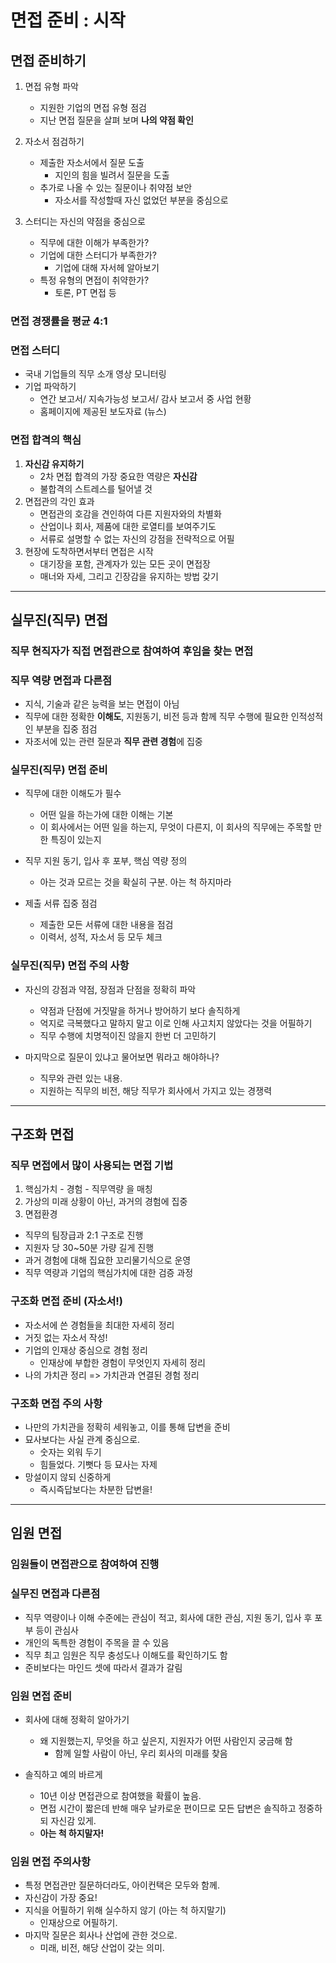 # 면접 준비 : 시작

## 면접 준비하기

1. 면접 유형 파악
   - 지원한 기업의 면접 유형 점검
   - 지난 면접 질문을 살펴 보며 **나의 약점 확인**

2. 자소서 점검하기
   - 제출한 자소서에서 질문 도출
     - 지인의 힘을 빌려서 질문을 도출
   - 추가로 나올 수 있는 질문이나 취약점 보안
     - 자소서를 작성할때 자신 없었던 부분을 중심으로

3. 스터디는 자신의 약점을 중심으로
   - 직무에 대한 이해가 부족한가?
   - 기업에 대한 스터디가 부족한가?
     - 기업에 대해 자서헤 알아보기
   - 특정 유형의 면접이 취약한가?
     - 토론, PT 면접 등

### 면접 경쟁률을 평균 4:1

### 면접 스터디

- 국내 기업들의 직무 소개 영상 모니터링
- 기업 파악하기
  - 연간 보고서/ 지속가능성 보고서/ 감사 보고서 중 사업 현황
  - 홈페이지에 제공된 보도자료 (뉴스)

### 면접 합격의 핵심

1. **자신감 유지하기**
   - 2차 면접 합격의 가장 중요한 역량은 **자신감**
   - 불합격의 스트레스를 털어낼 것
2. 면접관의 각인 효과
   - 면접관의 호감을 견인하여 다른 지원자와의 차별화
   - 산업이나 회사, 제품에 대한 로열티를 보여주기도
   - 서류로 설명할 수 없는 자신의 강점을 전략적으로 어필
3. 현장에 도착하면서부터 면접은 시작
   - 대기장을 포함, 관계자가 있는 모든 곳이 면접장
   - 매너와 자세, 그리고 긴장감을 유지하는 방법 갖기

***

## 실무진(직무) 면접

### 직무 현직자가 직접 면접관으로 참여하여 후임을 찾는 면접

### 직무 역량 면접과 다른점

- 지식, 기술과 같은 능력을 보는 면접이 아님
- 직무에 대한 정확한 **이해도**, 지원동기, 비전 등과 함께 직무 수행에 필요한 인적성적인 부분을 집중 점검
- 자조서에 있는 관련 질문과 **직무 관련 경험**에 집중

### 실무진(직무) 면접 준비

- 직무에 대한 이해도가 필수
  - 어떤 일을 하는가에 대한 이해는 기본
  - 이 회사에서는 어떤 일을 하는지, 무엇이 다른지, 이 회사의 직무에는 주목할 만한 특징이 있는지

- 직무 지원 동기, 입사 후 포부, 핵심 역량 정의
  - 아는 것과 모르는 것을 확실히 구분. 아는 척 하지마라

- 제출 서류 집중 점검
  - 제출한 모든 서류에 대한 내용을 점검
  - 이력서, 성적, 자소서 등 모두 체크

### 실무진(직무) 면접 주의 사항

- 자신의 강점과 약점, 장점과 단점을 정확히 파악
  - 약점과 단점에 거짓말을 하거나 방어하기 보다 솔직하게
  - 억지로 극복했다고 말하지 말고 이로 인해 사고치지 않았다는 것을 어필하기
  - 직무 수행에 치명적이진 않을지 한번 더 고민하기

- 마지막으로 질문이 있냐고 물어보면 뭐라고 해야하나?
  - 직무와 관련 있는 내용.
  - 지원하는 직무의 비전, 해당 직무가 회사에서 가지고 있는 경쟁력

***

## 구조화 면접

### 직무 면접에서 많이 사용되는 면접 기법

1. 핵심가치 - 경험 - 직무역량 을 매칭
2. 가상의 미래 상황이 아닌, 과거의 경험에 집중
3. 면접환경
  - 직무의 팀장급과 2:1 구조로 진행
  - 지원자 당 30~50분 가량 길게 진행
  - 과거 경험에 대해 집요한 꼬리물기식으로 운영
  - 직무 역량과 기업의 핵심가치에 대한 검증 과정

### 구조화 면접 준비 (자소서!)

- 자소서에 쓴 경험들을 최대한 자세히 정리
- 거짓 없는 자소서 작성!
- 기업의 인재상 중심으로 경험 정리
  - 인재상에 부합한 경험이 무엇인지 자세히 정리
- 나의 가치관 정리 => 가치관과 연결된 경험 정리

### 구조화 면접 주의 사항

- 나만의 가치관을 정확히 세워놓고, 이를 통해 답변을 준비
- 묘사보다는 사실 관계 중심으로.
  - 숫자는 외워 두기
  - 힘들었다. 기뻣다 등 묘사는 자제
- 망설이지 않되 신중하게
  - 즉시즉답보다는 차분한 답변을!

***

## 임원 면접

### 임원들이 면접관으로 참여하여 진행

### 실무진 면접과 다른점

- 직무 역량이나 이해 수준에는 관심이 적고, 회사에 대한 관심, 지원 동기, 입사 후 포부 등이 관심사
- 개인의 독특한 경험이 주목을 끌 수 있음
- 직무 최고 임원은 직무 충성도나 이해도를 확인하기도 함
- 준비보다는 마인드 셋에 따라서 결과가 갈림

### 임원 면접 준비

- 회사에 대해 정확히 알아가기
  - 왜 지원했는지, 무엇을 하고 싶은지, 지원자가 어떤 사람인지 궁금해 함
    - 함께 일할 사람이 아닌, 우리 회사의 미래를 찾음

- 솔직하고 예의 바르게
  - 10년 이상 면접관으로 참여했을 확률이 높음.
  - 면접 시간이 짧은데 반해 매우 날카로운 편이므로 모든 답변은 솔직하고 정중하되 자신감 있게.
  - **아는 척 하지말자!**

### 임원 면접 주의사항

- 특정 면접관만 질문하더라도, 아이컨택은 모두와 함께.
- 자신감이 가장 중요!
- 지식을 어필하기 위해 실수하지 않기 (아는 척 하지말기)
  - 인재상으로 어필하기.
- 마지막 질문은 회사나 산업에 관한 것으로.
  - 미래, 비전, 해당 산업이 갖는 의미.